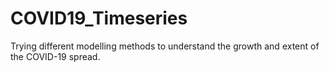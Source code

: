 # COVID19_Timeseries

Trying different modelling methods to understand the growth and extent of the COVID-19 spread.
